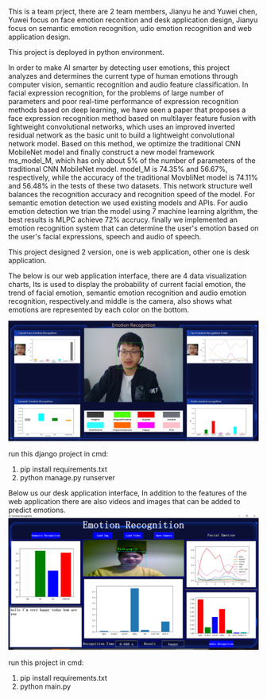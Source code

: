 This is a team prject, there are 2 team members, Jianyu he and Yuwei chen, Yuwei focus on face emotion reconition and desk application design,
Jianyu focus on semantic emotion recognition, udio emotion recognition and web application design.

This project is deployed in python environment.

In order to make AI smarter by detecting user emotions, this project analyzes and determines the current type of human emotions through computer vision, semantic recognition and audio feature classification. In facial expression recognition, for the problems of large number of parameters and poor real-time performance of expression recognition methods based on deep learning, we have seen a paper that proposes a face expression recognition method based on multilayer feature fusion with lightweight convolutional networks, which uses an improved inverted residual network as the basic unit to build a lightweight convolutional network model. Based on this method, we optimize the traditional CNN MobileNet model and finally construct a new model framework ms_model_M, which has only about 5% of the number of parameters of the traditional CNN MobileNet model. model_M is 74.35% and 56.67%, respectively, while the accuracy of the traditional MovbliNet model is 74.11% and 56.48% in the tests of these two datasets. This network structure well balances the recognition accuracy and recognition speed of the model. For semantic emotion detection we used existing models and APIs. For audio emotion detection we trian the model using 7 machine learning algrithm, the best results is MLPC achieve 72% accrucy. finally we implemented an emotion recognition system that can determine the user's emotion based on the user's facial expressions, speech and audio of speech.

This project designed 2 version, one is web application, other one is desk application.

The below is our web application interface, there are 4 data visualization charts, 
Its is used to display the probability of current facial emotion, the trend of facial emotion, 
semantic emotion recognition and audio emotion recognition, respectively.and middle is the camera, also
shows what emotions are represented by each color on the bottom.

![Image of interface](https://github.com/jianyuhe/Emotion-recognition-base-audio-and-face/blob/master/docs/Useful%20docs/UserInterface.png)

run this django project in cmd:

1. pip install requirements.txt
2. python manage.py runserver


Below us our desk application interface,
In addition to the features of the web application there are also videos and images that can be added to predict emotions.
![Image of interface](https://github.com/jianyuhe/Emotion-recognition-base-audio-and-face/blob/master/docs/Useful%20docs/deskApp.png)

run this project in cmd:

1. pip install requirements.txt
2. python main.py


